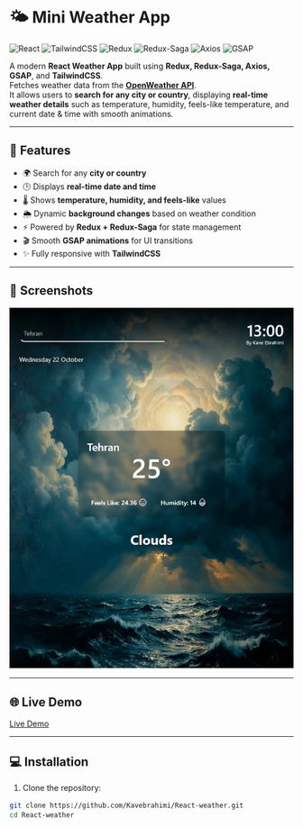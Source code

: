 # 🌤️ Mini Weather App

![React](https://img.shields.io/badge/React-20232A?style=for-the-badge&logo=react&logoColor=61DAFB)
![TailwindCSS](https://img.shields.io/badge/TailwindCSS-06B6D4?style=for-the-badge&logo=tailwind-css&logoColor=white)
![Redux](https://img.shields.io/badge/Redux-764ABC?style=for-the-badge&logo=redux&logoColor=white)
![Redux-Saga](https://img.shields.io/badge/Redux--Saga-999999?style=for-the-badge&logo=redux-saga&logoColor=white)
![Axios](https://img.shields.io/badge/Axios-5A29E4?style=for-the-badge&logo=axios&logoColor=white)
![GSAP](https://img.shields.io/badge/GSAP-88CE02?style=for-the-badge&logo=greensock&logoColor=white)

A modern **React Weather App** built using **Redux, Redux-Saga, Axios, GSAP**, and **TailwindCSS**.  
Fetches weather data from the **[OpenWeather API](https://openweathermap.org/api)**.  
It allows users to **search for any city or country**, displaying **real-time weather details** such as temperature, humidity, feels-like temperature, and current date & time with smooth animations.

---

## 🚀 Features

- 🌍 Search for any **city or country**  
- 🕒 Displays **real-time date and time**  
- 🌡️ Shows **temperature, humidity, and feels-like** values  
- 🌦️ Dynamic **background changes** based on weather condition  
- ⚡ Powered by **Redux + Redux-Saga** for state management  
- 🎬 Smooth **GSAP animations** for UI transitions  
- ✨ Fully responsive with **TailwindCSS**

---

## 📸 Screenshots

![Weather App Screenshot](screenshot.png)

---

## 🌐 Live Demo

[Live Demo](https://kavebrahimi.github.io/React-weather/)

---

## 💻 Installation

1. Clone the repository:

```bash
git clone https://github.com/Kavebrahimi/React-weather.git
cd React-weather
